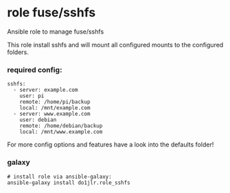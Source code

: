  role fuse/sshfs
=================
Ansible role to manage fuse/sshfs

This role install sshfs and will mount all configured mounts to the configured folders.

### required config:
```
sshfs:
  - server: example.com
    user: pi
    remote: /home/pi/backup
    local: /mnt/example.com
  - server: www.example.com
    user: debian
    remote: /home/debian/backup
    local: /mnt/www.example.com
```

For more config options and features have a look into the defaults folder!

### galaxy
```
# install role via ansible-galaxy:
ansible-galaxy install do1jlr.role_sshfs
```
